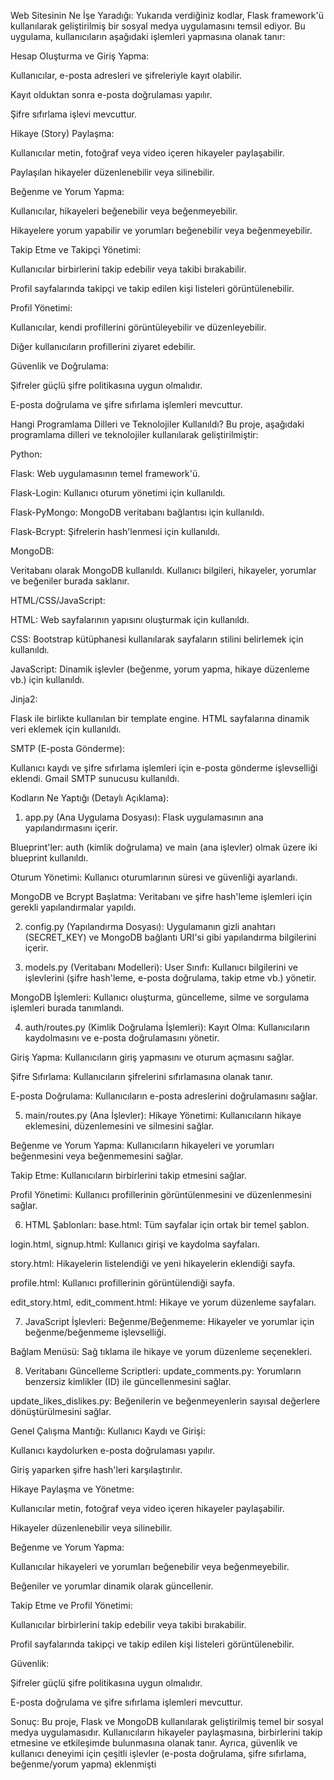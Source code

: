 Web Sitesinin Ne İşe Yaradığı:
Yukarıda verdiğiniz kodlar, Flask framework'ü kullanılarak geliştirilmiş bir sosyal medya uygulamasını temsil ediyor. Bu uygulama, kullanıcıların aşağıdaki işlemleri yapmasına olanak tanır:

Hesap Oluşturma ve Giriş Yapma:

Kullanıcılar, e-posta adresleri ve şifreleriyle kayıt olabilir.

Kayıt olduktan sonra e-posta doğrulaması yapılır.

Şifre sıfırlama işlevi mevcuttur.

Hikaye (Story) Paylaşma:

Kullanıcılar metin, fotoğraf veya video içeren hikayeler paylaşabilir.

Paylaşılan hikayeler düzenlenebilir veya silinebilir.

Beğenme ve Yorum Yapma:

Kullanıcılar, hikayeleri beğenebilir veya beğenmeyebilir.

Hikayelere yorum yapabilir ve yorumları beğenebilir veya beğenmeyebilir.

Takip Etme ve Takipçi Yönetimi:

Kullanıcılar birbirlerini takip edebilir veya takibi bırakabilir.

Profil sayfalarında takipçi ve takip edilen kişi listeleri görüntülenebilir.

Profil Yönetimi:

Kullanıcılar, kendi profillerini görüntüleyebilir ve düzenleyebilir.

Diğer kullanıcıların profillerini ziyaret edebilir.

Güvenlik ve Doğrulama:

Şifreler güçlü şifre politikasına uygun olmalıdır.

E-posta doğrulama ve şifre sıfırlama işlemleri mevcuttur.

Hangi Programlama Dilleri ve Teknolojiler Kullanıldı?
Bu proje, aşağıdaki programlama dilleri ve teknolojiler kullanılarak geliştirilmiştir:

Python:

Flask: Web uygulamasının temel framework'ü.

Flask-Login: Kullanıcı oturum yönetimi için kullanıldı.

Flask-PyMongo: MongoDB veritabanı bağlantısı için kullanıldı.

Flask-Bcrypt: Şifrelerin hash'lenmesi için kullanıldı.

MongoDB:

Veritabanı olarak MongoDB kullanıldı. Kullanıcı bilgileri, hikayeler, yorumlar ve beğeniler burada saklanır.

HTML/CSS/JavaScript:

HTML: Web sayfalarının yapısını oluşturmak için kullanıldı.

CSS: Bootstrap kütüphanesi kullanılarak sayfaların stilini belirlemek için kullanıldı.

JavaScript: Dinamik işlevler (beğenme, yorum yapma, hikaye düzenleme vb.) için kullanıldı.

Jinja2:

Flask ile birlikte kullanılan bir template engine. HTML sayfalarına dinamik veri eklemek için kullanıldı.

SMTP (E-posta Gönderme):

Kullanıcı kaydı ve şifre sıfırlama işlemleri için e-posta gönderme işlevselliği eklendi. Gmail SMTP sunucusu kullanıldı.

Kodların Ne Yaptığı (Detaylı Açıklama):
1. app.py (Ana Uygulama Dosyası):
Flask uygulamasının ana yapılandırmasını içerir.

Blueprint'ler: auth (kimlik doğrulama) ve main (ana işlevler) olmak üzere iki blueprint kullanıldı.

Oturum Yönetimi: Kullanıcı oturumlarının süresi ve güvenliği ayarlandı.

MongoDB ve Bcrypt Başlatma: Veritabanı ve şifre hash'leme işlemleri için gerekli yapılandırmalar yapıldı.

2. config.py (Yapılandırma Dosyası):
Uygulamanın gizli anahtarı (SECRET_KEY) ve MongoDB bağlantı URI'si gibi yapılandırma bilgilerini içerir.

3. models.py (Veritabanı Modelleri):
User Sınıfı: Kullanıcı bilgilerini ve işlevlerini (şifre hash'leme, e-posta doğrulama, takip etme vb.) yönetir.

MongoDB İşlemleri: Kullanıcı oluşturma, güncelleme, silme ve sorgulama işlemleri burada tanımlandı.

4. auth/routes.py (Kimlik Doğrulama İşlemleri):
Kayıt Olma: Kullanıcıların kaydolmasını ve e-posta doğrulamasını yönetir.

Giriş Yapma: Kullanıcıların giriş yapmasını ve oturum açmasını sağlar.

Şifre Sıfırlama: Kullanıcıların şifrelerini sıfırlamasına olanak tanır.

E-posta Doğrulama: Kullanıcıların e-posta adreslerini doğrulamasını sağlar.

5. main/routes.py (Ana İşlevler):
Hikaye Yönetimi: Kullanıcıların hikaye eklemesini, düzenlemesini ve silmesini sağlar.

Beğenme ve Yorum Yapma: Kullanıcıların hikayeleri ve yorumları beğenmesini veya beğenmemesini sağlar.

Takip Etme: Kullanıcıların birbirlerini takip etmesini sağlar.

Profil Yönetimi: Kullanıcı profillerinin görüntülenmesini ve düzenlenmesini sağlar.

6. HTML Şablonları:
base.html: Tüm sayfalar için ortak bir temel şablon.

login.html, signup.html: Kullanıcı girişi ve kaydolma sayfaları.

story.html: Hikayelerin listelendiği ve yeni hikayelerin eklendiği sayfa.

profile.html: Kullanıcı profillerinin görüntülendiği sayfa.

edit_story.html, edit_comment.html: Hikaye ve yorum düzenleme sayfaları.

7. JavaScript İşlevleri:
Beğenme/Beğenmeme: Hikayeler ve yorumlar için beğenme/beğenmeme işlevselliği.

Bağlam Menüsü: Sağ tıklama ile hikaye ve yorum düzenleme seçenekleri.

8. Veritabanı Güncelleme Scriptleri:
update_comments.py: Yorumların benzersiz kimlikler (ID) ile güncellenmesini sağlar.

update_likes_dislikes.py: Beğenilerin ve beğenmeyenlerin sayısal değerlere dönüştürülmesini sağlar.

Genel Çalışma Mantığı:
Kullanıcı Kaydı ve Girişi:

Kullanıcı kaydolurken e-posta doğrulaması yapılır.

Giriş yaparken şifre hash'leri karşılaştırılır.

Hikaye Paylaşma ve Yönetme:

Kullanıcılar metin, fotoğraf veya video içeren hikayeler paylaşabilir.

Hikayeler düzenlenebilir veya silinebilir.

Beğenme ve Yorum Yapma:

Kullanıcılar hikayeleri ve yorumları beğenebilir veya beğenmeyebilir.

Beğeniler ve yorumlar dinamik olarak güncellenir.

Takip Etme ve Profil Yönetimi:

Kullanıcılar birbirlerini takip edebilir veya takibi bırakabilir.

Profil sayfalarında takipçi ve takip edilen kişi listeleri görüntülenebilir.

Güvenlik:

Şifreler güçlü şifre politikasına uygun olmalıdır.

E-posta doğrulama ve şifre sıfırlama işlemleri mevcuttur.

Sonuç:
Bu proje, Flask ve MongoDB kullanılarak geliştirilmiş temel bir sosyal medya uygulamasıdır. Kullanıcıların hikayeler paylaşmasına, birbirlerini takip etmesine ve etkileşimde bulunmasına
olanak tanır. Ayrıca, güvenlik ve kullanıcı deneyimi için çeşitli işlevler (e-posta doğrulama, şifre sıfırlama, beğenme/yorum yapma) eklenmişti
